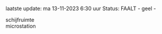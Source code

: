 laatste update: 
ma 13-11-2023  6:30   uur 
Status: FAALT - geel - 
<div class="service Y">schijfruimte</div><div class="service Y">microstation</div>